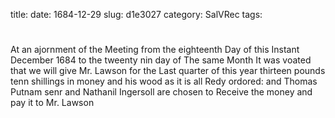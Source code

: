 title: 
date: 1684-12-29
slug: d1e3027
category: SalVRec
tags: 


<div markdown class="doc" id="d1e3027">


# 

At an ajornment of the Meeting from the eighteenth Day of this Instant December 1684 to the tweenty nin day of The same Month It was voated that we will give Mr. Lawson for the Last quarter of this year thirteen pounds tenn shillings in money and his wood as it is all Redy ordored: and Thomas Putnam senr and Nathanil Ingersoll are chosen to Receive the money and pay it to Mr. Lawson
</div>